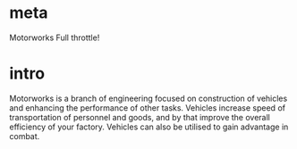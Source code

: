 # meta
Motorworks
Full throttle!

# intro
Motorworks is a branch of engineering focused on construction of vehicles and enhancing the performance of other tasks. Vehicles increase speed of transportation of personnel and goods, and by that improve the overall efficiency of your factory. Vehicles can also be utilised to gain advantage in combat.

